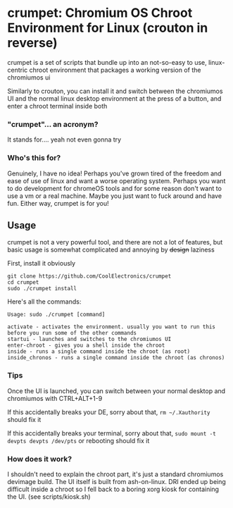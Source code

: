 # crumpet: Chromium OS Chroot Environment for Linux (crouton in reverse)
crumpet is a set of scripts that bundle up into an not-so-easy to use, linux-centric chroot environment that packages a working version of the chromiumos ui

Similarly to crouton, you can install it and switch between the chromiumos UI and the normal linux desktop environment at the press of a button, and enter a chroot terminal inside both

### "crumpet"... an acronym?
It stands for.... yeah not even gonna try

### Who's this for?
Genuinely, I have no idea! Perhaps you've grown tired of the freedom and ease of use of linux and want a worse operating system.
Perhaps you want to do development for chromeOS tools and for some reason don't want to use a vm or a real machine.
Maybe you just want to fuck around and have fun. Either way, crumpet is for you!

## Usage
crumpet is not a very powerful tool, and there are not a lot of features, but basic usage is somewhat complicated and annoying by ~~design~~ laziness


First, install it obviously
```
git clone https://github.com/CoolElectronics/crumpet
cd crumpet
sudo ./crumpet install
```

Here's all the commands:
```
Usage: sudo ./crumpet [command]

activate - activates the environment. usually you want to run this before you run some of the other commands
startui - launches and switches to the chromiumos UI
enter-chroot - gives you a shell inside the chroot
inside - runs a single command inside the chroot (as root)
inside_chronos - runs a single command inside the chroot (as chronos)
```



### Tips
Once the UI is launched, you can switch between your normal desktop and chromiumos with CTRL+ALT+1-9

If this accidentally breaks your DE, sorry about that, `rm ~/.Xauthority` should fix it

If this accidentally breaks your terminal, sorry about that, `sudo mount -t devpts devpts /dev/pts` or rebooting should fix it

### How does it work?
I shouldn't need to explain the chroot part, it's just a standard chromiumos devimage build.
The UI itself is built from ash-on-linux. DRI ended up being difficult inside a chroot so I fell back to a boring xorg kiosk for containing the UI. (see scripts/kiosk.sh)


